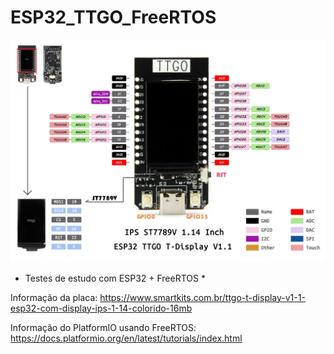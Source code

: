 # ESP32_TTGO_FreeRTOS

![ESP32_TTGO_T-Display](doc/pinmap_t-display.jpg)


* Testes de estudo com ESP32 + FreeRTOS *


Informação da placa:
https://www.smartkits.com.br/ttgo-t-display-v1-1-esp32-com-display-ips-1-14-colorido-16mb

Informação do PlatformIO usando FreeRTOS:
https://docs.platformio.org/en/latest/tutorials/index.html

